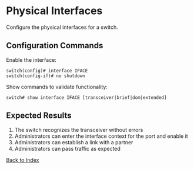 # Physical Interfaces 

Configure the physical interfaces for a switch.

## Configuration Commands

Enable the interface: 

```text
switch(config)# interface IFACE
switch(config-if)# no shutdown
```

Show commands to validate functionality:  

```text
switch# show interface IFACE [transceiver|brief|dom|extended]
```

## Expected Results 

1. The switch recognizes the transceiver without errors
2. Administrators can enter the interface context for the port and enable it
3. Administrators can establish a link with a partner
4. Administrators can pass traffic as expected 

[Back to Index](../index.md)